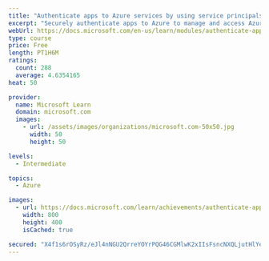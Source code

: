 ```yaml
---
title: "Authenticate apps to Azure services by using service principals and managed identities for Azure resources"
excerpt: "Securely authenticate apps to Azure to manage and access Azure services. Service principals and managed identities give your app an Azure AD identity."
webUrl: https://docs.microsoft.com/en-us/learn/modules/authenticate-apps-with-managed-identities/
type: course
price: Free
length: PT1H6M
ratings:
  count: 288
  average: 4.6354165
heat: 50

provider:
  name: Microsoft Learn
  domain: microsoft.com
  images:
    - url: /assets/images/organizations/microsoft.com-50x50.jpg
      width: 50
      height: 50

levels:
  - Intermediate

topics:
  - Azure

images:
  - url: https://docs.microsoft.com/learn/achievements/authenticate-apps-with-managed-identities-social.png
    width: 800
    height: 400
    isCached: true

secured: "X4f1s6rOSyRz/eJl4nNGU2QrreYOYrPQG46CGMlwK2xIIsFsncNXQLjutHlYeuC7as1JqMLALBc2WK2KUhqETFfPEeyCNXwFxs2x5iCdHPiiJ9W4ctJi3AjMTNORZPvR7zzSsz6Qutf9o/R9Dzzhry2BjytyaKyR3KKpZwIcLR4WtW52IoCDUlp7mohd5Riv3AWgsEwmXrT3rUg7yGXssHcdk9cpGJzO3relIvjyKFqwCGpqJCI7kd4FAXINXeNXgGTur6tDJ6nOw+0AfHS4tb8KvwuCDjOysrEJOZf6RjaF0Jw5voXxGSFMEqqffEEOq/2TIgMd+YSAnSDGTkh29OJoQEJ+J39HXpFTbzOWqh8K0/IX61zABuuOs16zavYBaqqx1s4JkKS1IN/4ALv88p19cXhzlaBUo3rij5ZPwT4=;fpTPa9sBKvU+l7Qe+4b2TQ=="
---
```


